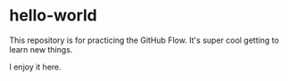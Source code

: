 # hello-world

This repository is for practicing the GitHub Flow. 
It's super cool getting to learn new things.

I enjoy it here.
